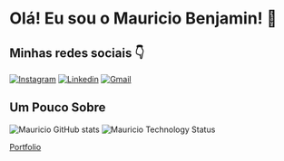 # Olá! Eu sou o Mauricio Benjamin! 🫡

## Minhas redes sociais 👇

[![Instagram](https://img.shields.io/badge/Instagram-E4405F?style=for-the-badge&logo=instagram&logoColor=white)](https://www.instagram.com/mauriciobenjamin70/)
[![Linkedin](https://img.shields.io/badge/LinkedIn-0077B5?style=for-the-badge&logo=linkedin&logoColor=white)](https://www.linkedin.com/in/mauricio-benjamin-da-rocha-a99979253/ )
[![Gmail](https://img.shields.io/badge/Gmail-D14836?style=for-the-badge&logo=gmail&logoColor=white)](mauriciobenjamin700@gmail.com)

## Um Pouco Sobre

![Mauricio GitHub stats](https://github-readme-stats.vercel.app/api?username=mauriciobenjamin700&show_icons=true&theme=radical)
![Mauricio Technology Status](https://github-readme-stats.vercel.app/api/top-langs/?username=mauriciobenjamin700&layout=compact&theme=radical)

[Portfolio](https://mauriciobenjamin700.github.io/portfolio-html-css-js/)
